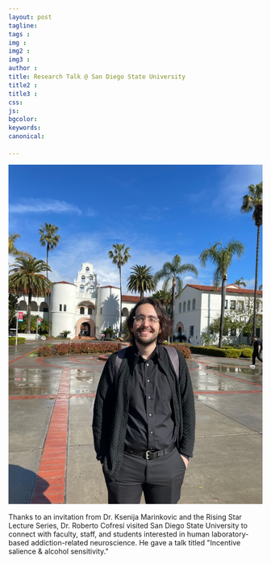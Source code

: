 ```yaml
---
layout: post
tagline: 
tags : 
img : 
img2 :
img3 : 
author : 
title: Research Talk @ San Diego State University
title2 : 
title3 : 
css: 
js: 
bgcolor: 
keywords: 
canonical:

---
```

<span class="image small"><img src="/assets/images/news/cofresi_at_SDSU_thanks_2_marinkovic.jpg" alt="" width="600"/></span>

Thanks to an invitation from Dr. Ksenija Marinkovic and the Rising Star Lecture Series, Dr. Roberto Cofresí visited San Diego State University to connect with faculty, staff, and students interested in human laboratory-based addiction-related neuroscience. He gave a talk titled "Incentive salience & alcohol sensitivity."


